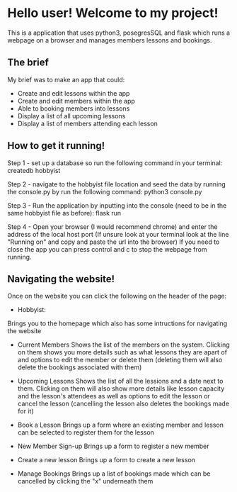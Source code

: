 # Hello user! Welcome to my project!
This is a application that uses python3, posegresSQL and flask which runs a webpage on a browser and manages members lessons and bookings.

## The brief
My brief was to make an app that could:
- Create and edit lessons within the app
- Create and edit members within the app
- Able to booking members into lessons
- Display a list of all upcoming lessons
- Display a list of members attending each lesson

## How to get it running!
Step 1 - set up a database so run the following command in your terminal:
createdb hobbyist

Step 2 - navigate to the hobbyist file location and seed the data by running the console.py by run the following command:
python3 console.py

Step 3 - Run the application by inputting into the console (need to be in the same hobbyist file as before):
flask run

Step 4 - Open your browser (I would recommend chrome) and enter the address of the local host port (If unsure look at your terminal look at the line "Running on" and copy and paste the url into the browser)
If you need to close the app you can press control and c to stop the webpage from running.

## Navigating the website!
Once on the website you can click the following on the header of the page:
- Hobbyist:

Brings you to the homepage which also has some intructions for navigating the website

- Current Members
Shows the list of the members on the system. Clicking on them shows you more details such as what lessons they are apart of and options to edit the member or delete them (deleting them will also delete the bookings associated with them)

- Upcoming Lessons
Shows the list of all the lessions and a date next to them. Clicking on them will also show more details like lesson capacity and the lesson's attendees as well as options to edit the lesson or cancel the lesson (cancelling the lesson also deletes the bookings made for it)

- Book a Lesson
    Brings up a form where an existing member and lesson can be selected to register them for the lesson

- New Member Sign-up
    Brings up a form to register a new member

- Create a new lesson
    Brings up a form to create a new lesson

- Manage Bookings
    Brings up a list of bookings made which can be cancelled by clicking the "x" underneath them